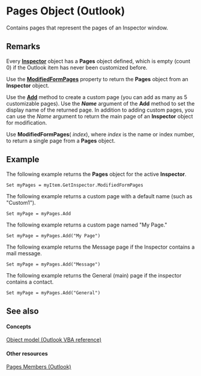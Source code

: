 
# Pages Object (Outlook)

Contains pages that represent the pages of an Inspector window.


## Remarks

Every  **[Inspector](d7384756-669c-0549-1032-c3b864187994.md)** object has a **Pages** object defined, which is empty (count 0) if the Outlook item has never been customized before.

Use the  **[ModifiedFormPages](ac377d47-846a-1217-592f-7ed190b824ca.md)** property to return the **Pages** object from an **Inspector** object.

Use the  **[Add](4a28aac5-be6f-0892-0fc1-17ded4dff783.md)** method to create a custom page (you can add as many as 5 customizable pages). Use the **_Name_** argument of the **Add** method to set the display name of the returned page. In addition to adding custom pages, you can use the _Name_ argument to return the main page of an **Inspector** object for modification.

Use  **ModifiedFormPages**( _index_), where  _index_ is the name or index number, to return a single page from a **Pages** object.


## Example



The following example returns the  **Pages** object for the active **Inspector**.




```
Set myPages = myItem.GetInspector.ModifiedFormPages
```

The following example returns a custom page with a default name (such as "Custom1").




```
Set myPage = myPages.Add
```

The following example returns a custom page named "My Page."






```
Set myPage = myPages.Add("My Page")
```

The following example returns the Message page if the Inspector contains a mail message.




```
Set myPage = myPages.Add("Message")
```

The following example returns the General (main) page if the inspector contains a contact.




```
Set myPage = myPages.Add("General")
```


## See also


#### Concepts


 [Object model (Outlook VBA reference)](73221b13-d8d8-99b8-3394-b95dbbfd5ddc.md)
#### Other resources


 [Pages Members (Outlook)](8cbf9b2a-f53b-087c-0b8e-f824e967b5a6.md)
